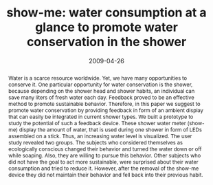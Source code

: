 ---
abstract: Water is a scarce resource worldwide. Yet, we have many  opportunities to
  conserve it. One particular opportunity for water  conservation is the shower, because
  depending on the shower  head and shower habits, an individual can save many liters
  of  fresh water each day. Feedback proved to be an effective method  to promote
  sustainable behavior. Therefore, in this paper we  suggest to promote water conservation
  by providing feedback in  form of an ambient display that can easily be integrated
  in current  shower types. We built a prototype to study the potential of such a  feedback
  device. These shower water meter (show-me) display  the amount of water, that is
  used during one shower in form of  LEDs assembled on a stick. Thus, an increasing
  water level is  visualized. The user study revealed two groups. The subjects who  considered
  themselves as ecologically conscious changed their  behavior and turned the water
  down or off while soaping. Also,  they are willing to pursue this behavior. Other
  subjects who did  not have the goal to act more sustainable, were surprised about  their
  water consumption and tried to reduce it. However, after the  removal of the show-me
  device they did not maintain their  behavior and fell back into their previous habit.
authors:
- Karin Kappel
- Thomas Grechenig
date: '2009-04-26'
featured: false
links:
- name: Publik
  url: https://publik.tuwien.ac.at/showentry.php?ID=183638&lang=1
publication_types:
- '0'
publishDate: '2009-04-26'
title: 'show-me: water consumption at a glance to promote water conservation in the
  shower'
url_pdf: ''
---